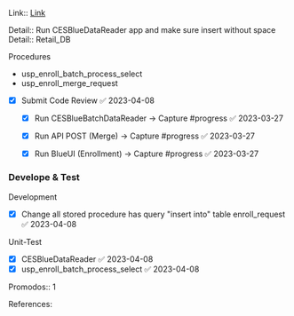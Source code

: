 Link:: [Link](https://ces-ltd.atlassian.net/browse/RETAIL-22261)

Detail:: Run CESBlueDataReader app and make sure insert without space
Detail:: Retail_DB

Procedures
- usp_enroll_batch_process_select
- usp_enroll_merge_request 

- [x] Submit Code Review ✅ 2023-04-08
	- [x] Run CESBlueBatchDataReader -> Capture #progress ✅ 2023-03-27
	- [x] Run API POST (Merge) -> Capture #progress ✅ 2023-03-27
	- [x] Run BlueUI (Enrollment) -> Capture #progress ✅ 2023-03-27




### Develope & Test
Development
- [x] Change all stored procedure has query "insert into" table enroll_request ✅ 2023-04-08

Unit-Test
- [x] CESBlueDataReader ✅ 2023-04-08
- [x] usp_enroll_batch_process_select ✅ 2023-04-08

Promodos:: 1

References: